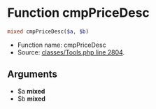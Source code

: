 Function cmpPriceDesc
===========================





```php
mixed cmpPriceDesc($a, $b)
```

* Function name: cmpPriceDesc
* Source: [classes/Tools.php line 2804](https://github.com/PrestaShop/PrestaShop/blob/1.6.0.2/classes/Tools.php#L2804).

Arguments
---------

* $a **mixed**
* $b **mixed**

